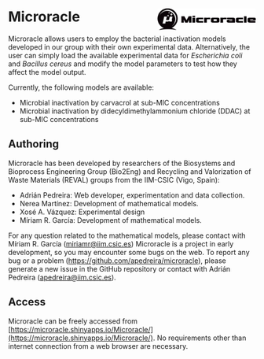 
# Microracle <img src="www/var/img/logo_black.png" align="right" width="200" />

Microracle allows users to employ the bacterial inactivation models developed in our group with their own experimental data. Alternatively, the user can simply load the available experimental data for _Escherichia coli_ and _Bacillus cereus_ and modify the model parameters to test how they affect the model output. 

Currently, the following models are available:


* Microbial inactivation by carvacrol at sub-MIC concentrations
* Microbial inactivation by didecyldimethylammonium chloride (DDAC) at sub-MIC concentrations



## Authoring

Microracle has been developed by researchers of the Biosystems and Bioprocess Engineering Group (Bio2Eng) and
Recycling and Valorization of Waste Materials (REVAL) groups from the IIM-CSIC (Vigo, Spain):

* Adrián Pedreira: Web developer, experimentation and data collection.
* Nerea Martínez: Development of mathematical models. 
* Xosé A. Vázquez: Experimental design
* Míriam R. García: Development of mathematical models.  

For any question related to the mathematical models, please contact with Míriam R. García (miriamr@iim.csic.es)
Microracle is a project in early development, so you may encounter some bugs on the web. To report any bug or a problem (https://github.com/apedreira/microracle), please generate a new issue in the GitHub repository or contact with Adrián Pedreira (apedreira@iim.csic.es).



## Access

Microracle can be freely accessed from [https://microracle.shinyapps.io/Microracle/](https://microracle.shinyapps.io/Microracle/). No requirements other than internet connection from a web browser are necessary.
